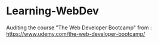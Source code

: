 # Learning-WebDev
Auditing the course "The Web Developer Bootcamp" from : https://www.udemy.com/the-web-developer-bootcamp/
